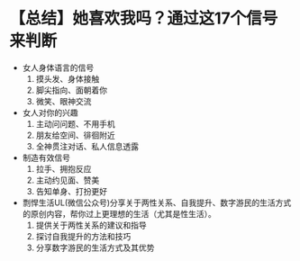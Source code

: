 # 【总结】她喜欢我吗？通过这17个信号来判断

-   女人身体语言的信号
    1.  摸头发、身体接触
    2.  脚尖指向、面朝着你
    3.  微笑、眼神交流
-   女人对你的兴趣
    1.  主动问问题、不用手机
    2.  朋友给空间、徘徊附近
    3.  全神贯注对话、私人信息透露
-   制造有效信号
    1.  拉手、拥抱反应
    2.  主动约见面、赞美
    3.  告知单身、打扮更好
-   剽悍生活UL(微信公众号)分享关于两性关系、自我提升、数字游民的生活方式的原创内容，帮你过上更理想的生活（尤其是性生活）。
    1.  提供关于两性关系的建议和指导
    2.  探讨自我提升的方法和技巧
    3.  分享数字游民的生活方式及其优势